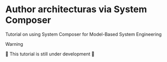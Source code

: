 Author architecturas via System Composer
=========================================

Tutorial on using System Composer for Model-Based System Engineering

> [!warning]
> 🚧 This tutorial is still under development 🚧 
